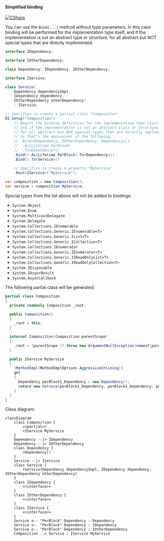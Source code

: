 #### Simplified binding

[![CSharp](https://img.shields.io/badge/C%23-code-blue.svg)](../tests/Pure.DI.UsageTests/Basics/SimplifiedBindingScenario.cs)

You can use the `Bind(...)` method without type parameters. In this case binding will be performed for the implementation type itself, and if the implementation is not an abstract type or structure, for all abstract but NOT special types that are directly implemented.


```c#
interface IDependency;

interface IOtherDependency;

class Dependency: IDependency, IOtherDependency;

interface IService;

class Service(
    Dependency dependencyImpl,
    IDependency dependency,
    IOtherDependency otherDependency)
    : IService;

// Specifies to create a partial class "Composition"
DI.Setup("Composition")
    // Begins the binding definition for the implementation type itself,
    // and if the implementation is not an abstract class or structure,
    // for all abstract but NOT special types that are directly implemented.
    // So that's the equivalent of the following:
    // .Bind<IDependency, IOtherDependency, Dependency>()
    //  .As(Lifetime.PerBlock)
    //  .To<Dependency>()
    .Bind().As(Lifetime.PerBlock).To<Dependency>()
    .Bind().To<Service>()

    // Specifies to create a property "MyService"
    .Root<IService>("MyService");
        
var composition = new Composition();
var service = composition.MyService;
```

Special types from the list above will not be added to bindings:

- `System.Object`
- `System.Enum`
- `System.MulticastDelegate`
- `System.Delegate`
- `System.Collections.IEnumerable`
- `System.Collections.Generic.IEnumerable<T>`
- `System.Collections.Generic.IList<T>`
- `System.Collections.Generic.ICollection<T>`
- `System.Collections.IEnumerator`
- `System.Collections.Generic.IEnumerator<T>`
- `System.Collections.Generic.IIReadOnlyList<T>`
- `System.Collections.Generic.IReadOnlyCollection<T>`
- `System.IDisposable`
- `System.IAsyncResult`
- `System.AsyncCallback`

The following partial class will be generated:

```c#
partial class Composition
{
  private readonly Composition _root;

  public Composition()
  {
    _root = this;
  }

  internal Composition(Composition parentScope)
  {
    _root = (parentScope ?? throw new ArgumentNullException(nameof(parentScope)))._root;
  }

  public IService MyService
  {
    [MethodImpl(MethodImplOptions.AggressiveInlining)]
    get
    {
      Dependency perBlock1_Dependency = new Dependency();
      return new Service(perBlock1_Dependency, perBlock1_Dependency, perBlock1_Dependency);
    }
  }
}
```

Class diagram:

```mermaid
classDiagram
	class Composition {
		<<partial>>
		+IService MyService
	}
	Dependency --|> IDependency
	Dependency --|> IOtherDependency
	class Dependency {
		+Dependency()
	}
	Service --|> IService
	class Service {
		+Service(Dependency dependencyImpl, IDependency dependency, IOtherDependency otherDependency)
	}
	class IDependency {
		<<interface>>
	}
	class IOtherDependency {
		<<interface>>
	}
	class IService {
		<<interface>>
	}
	Service o-- "PerBlock" Dependency : Dependency
	Service o-- "PerBlock" Dependency : IDependency
	Service o-- "PerBlock" Dependency : IOtherDependency
	Composition ..> Service : IService MyService
```

